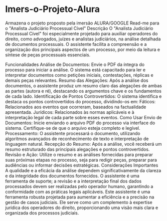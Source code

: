 # Imers-o-Projeto-Alura
Armazena o projeto proposto pela imersão ALURA/GOOGLE
Read-me para o "Analista Judiciário Processual Cível"
Descrição
O "Analista Judiciário Processual Cível" foi especialmente projetado para auxiliar operadores do direito, como advogados, juízes e analistas judiciários, na análise detalhada de documentos processuais. O assistente facilita a compreensão e a organização dos principais aspectos de um processo, por meio da leitura e síntese de peças processuais essenciais.

Funcionalidades
Análise de Documentos: Envie o PDF da íntegra do processo para iniciar a análise. O sistema está capacitado para ler e interpretar documentos como petições iniciais, contestações, réplicas e demais peças relevantes.
Resumo das Alegações: Após a análise dos documentos, o assistente produz um resumo claro das alegações de ambas as partes (autora e ré), destacando os argumentos chave e os fundamentos de cada lado.
Identificação de Pontos Controvertidos: O sistema identifica e destaca os pontos controvertidos do processo, dividindo-os em:
Fáticos: Relacionados aos eventos que ocorreram, baseados na factualidade apresentada.
Jurídicos: Relacionados às normas aplicáveis e à interpretação legal de cada parte sobre esses eventos.
Como Usar
Envio de Documentos: Inicie enviando o arquivo PDF do processo via interface do sistema. Certifique-se de que o arquivo esteja completo e legível.
Processamento: O assistente processará o documento, utilizando algoritmos avançados de reconhecimento de texto e interpretação de linguagem natural.
Recepção do Resumo: Após a análise, você receberá um resumo estruturado das principais alegações e pontos controvertidos.
Revisão e Ação: Utilize o resumo e as análises fornecidas para preparar suas próximas etapas no processo, seja para redigir peças, preparar para audiências ou informar decisões estratégicas.
Considerações Importantes
A qualidade e a eficácia da análise dependem significativamente da clareza e da integridade dos documentos fornecidos.
O assistente é uma ferramenta de suporte; a revisão e a interpretação final dos dados processados devem ser realizadas pelo operador humano, garantindo a conformidade com as práticas legais aplicáveis.
Este assistente é uma ferramenta robusta projetada para aumentar a eficiência e a precisão na gestão de casos judiciais. Ele serve como um complemento à expertise jurídica dos operadores do direito, proporcionando uma visão mais clara e organizada dos processos judiciais.
